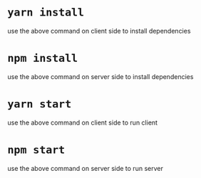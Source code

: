 # `yarn install`
use the above command on client side to install dependencies

# `npm install`
use the above command on server side to install dependencies

# `yarn start`
use the above command on client side to run client

# `npm start`
use the above command on server side to run server